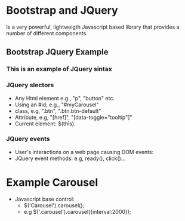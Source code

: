 # Bootstrap and JQuery 
Is a very powerful, lightweigth Javascript based library that provides a number of different components. 

## Bootstrap JQuery Example 

### This is an example of JQuery sintax
<script>
    $(document).ready(function(){
        $('[data-toggle="tooltip"]'.tooltip();
    });
</script>

### JQuery slectors 

- Any Html element e.g., "p", "button" etc.
- Using an #id, e.g., "#myCarousel"
- class, e.g, ".btn", ".btn.btn-default"
- Attribute, e.g, "[href]", "[data-toggle="tooltip"]"
- Current element: $(this).

### JQuery events 

- User's interactions on a web page causing DOM events: 
- JQuery event methods: e.g, ready(), click()...  

# Example Carousel 

- Javascript base control:  
    - $('Carousel').carousel();
    - e.g 
        $('.carousel').carousel({interval:2000});
        